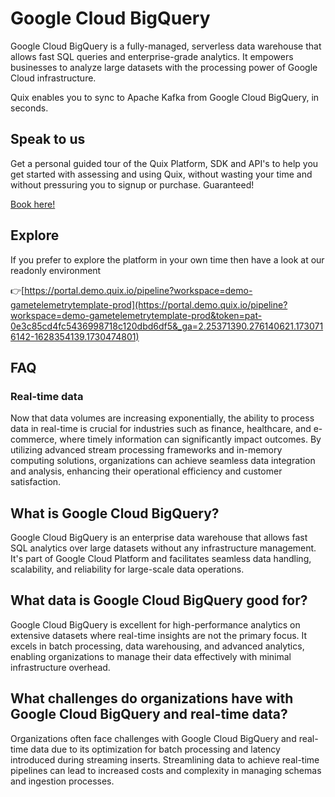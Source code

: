 <!-- START MARKDOWN -->
<!--[tech-name]-->
# Google Cloud BigQuery

<!--[ai-blurb-about-tech]-->
Google Cloud BigQuery is a fully-managed, serverless data warehouse that allows fast SQL queries and enterprise-grade analytics. It empowers businesses to analyze large datasets with the processing power of Google Cloud infrastructure.

Quix enables you to sync to Apache Kafka <span id="to_or_from">from</span> <span id="techname">Google Cloud BigQuery</span>, in seconds.

## Speak to us

Get a personal guided tour of the Quix Platform, SDK and API's to help you get started with assessing and using Quix, without wasting your time and without pressuring you to signup or purchase. Guaranteed!

[Book here!](https://share.hsforms.com/1iW0TmZzKQMChk0lxd_tGiw4yjw2?__hstc=175542013.19c333c2ae8002be5fbc6a17a447e442.1730474801833.1730474801833.1730716142494.2&__hssc=175542013.2.1730716142494&__hsfp=3927774151)

## Explore

If you prefer to explore the platform in your own time then have a look at our readonly environment

👉[https://portal.demo.quix.io/pipeline?workspace=demo-gametelemetrytemplate-prod](https://portal.demo.quix.io/pipeline?workspace=demo-gametelemetrytemplate-prod&token=pat-0e3c85cd4fc5436998718c120dbd6df5&_ga=2.25371390.276140621.1730716142-1628354139.1730474801)

## FAQ

### Real-time data

Now that data volumes are increasing exponentially, the ability to process data in real-time is crucial for industries such as finance, healthcare, and e-commerce, where timely information can significantly impact outcomes. By utilizing advanced stream processing frameworks and in-memory computing solutions, organizations can achieve seamless data integration and analysis, enhancing their operational efficiency and customer satisfaction.

## What is <span id="techname">Google Cloud BigQuery</span>?

<!--[tech-seo-text]-->
Google Cloud BigQuery is an enterprise data warehouse that allows fast SQL analytics over large datasets without any infrastructure management. It's part of Google Cloud Platform and facilitates seamless data handling, scalability, and reliability for large-scale data operations.

## What data is <span id="techname">Google Cloud BigQuery</span> good for?

<!--[tech-data-seo-text]-->
Google Cloud BigQuery is excellent for high-performance analytics on extensive datasets where real-time insights are not the primary focus. It excels in batch processing, data warehousing, and advanced analytics, enabling organizations to manage their data effectively with minimal infrastructure overhead.

## What challenges do organizations have with <span id="techname">Google Cloud BigQuery</span> and real-time data?

<!--[tech-challenges-seo-text]-->
Organizations often face challenges with Google Cloud BigQuery and real-time data due to its optimization for batch processing and latency introduced during streaming inserts. Streamlining data to achieve real-time pipelines can lead to increased costs and complexity in managing schemas and ingestion processes.
<!-- END MARKDOWN -->